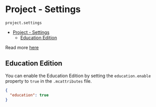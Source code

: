 # Project - Settings

`project.settings`

- [Project - Settings](#project---settings)
  - [Education Edition](#education-edition)

Read more [here](https://faq.blockception.dev/mcproject/mcattributes)


## Education Edition

You can enable the Education Edition by setting the `education.enable` property to `true` in the `.mcattributes` file.

```json
{
  "education": true
}
```